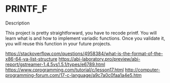 # PRINTF_F

Description

This project is pretty straightforward, you have to recode printf. You will learn what is and how to implement variadic functions. 
Once you validate it, you will reuse this function in your future projects.

https://stackoverflow.com/questions/4958384/what-is-the-format-of-the-x86-64-va-list-structure
https://abi-laboratory.pro/preview/abi-report/gstreamer-1.4.5vs1.5.1/types/e6789.html
https://www.cprogramming.com/tutorial/c/lesson17.html
http://computer-programming-forum.com/17-c-language/a9c7a0c0faa1a4e5.htm
